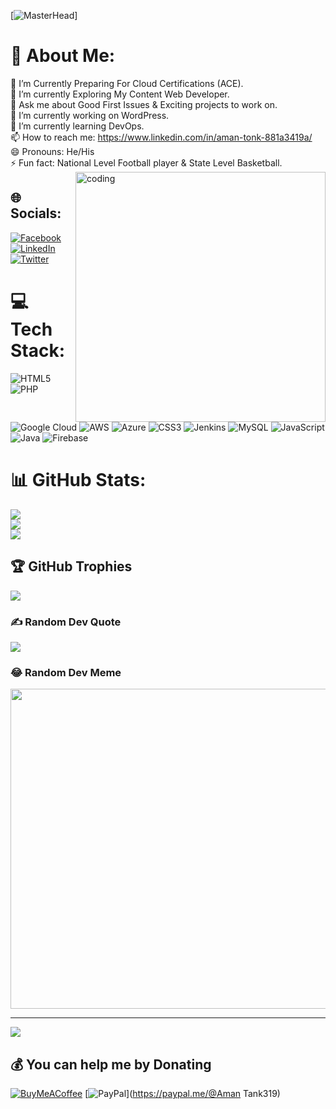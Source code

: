 [![MasterHead](src="https://theacemakers.com/wp-content/uploads/2020/05/coustom-web.gif")]

# 💫 About Me:
🔭 I’m Currently Preparing For Cloud Certifications (ACE).<br>🌱 I’m currently Exploring My Content Web Developer.<br>💬 Ask me about Good First Issues & Exciting projects to work on.<br>🔭 I’m currently working on WordPress.<br>🌱 I’m currently learning DevOps.<br>📫 How to reach me: https://www.linkedin.com/in/aman-tonk-881a3419a/<br>😄 Pronouns: He/His<br>⚡ Fun fact: National Level Football player & State Level Basketball.
<img align="right" alt="coding" width="400" src="https://cdn.dribbble.com/users/1162077/screenshots/3848914/programmer.gif">

## 🌐 Socials:
[![Facebook](https://img.shields.io/badge/Facebook-%231877F2.svg?logo=Facebook&logoColor=white)](https://facebook.com/https://www.facebook.com/vikasbalaji.vikasbalaji/) [![LinkedIn](https://img.shields.io/badge/LinkedIn-%230077B5.svg?logo=linkedin&logoColor=white)](https://linkedin.com/in/https://www.linkedin.com/in/aman-tonk-881a3419a/) [![Twitter](https://img.shields.io/badge/Twitter-%231DA1F2.svg?logo=Twitter&logoColor=white)](https://twitter.com/@AmanTonk11) 

# 💻 Tech Stack:
![HTML5](https://img.shields.io/badge/html5-%23E34F26.svg?style=for-the-badge&logo=html5&logoColor=white) ![PHP](https://img.shields.io/badge/php-%23777BB4.svg?style=for-the-badge&logo=php&logoColor=white) ![Google Cloud](https://img.shields.io/badge/Google%20Cloud-%234285F4.svg?style=for-the-badge&logo=google-cloud&logoColor=white) ![AWS](https://img.shields.io/badge/AWS-%23FF9900.svg?style=for-the-badge&logo=amazon-aws&logoColor=white) ![Azure](https://img.shields.io/badge/azure-%230072C6.svg?style=for-the-badge&logo=azure-devops&logoColor=white) ![CSS3](https://img.shields.io/badge/css3-%231572B6.svg?style=for-the-badge&logo=css3&logoColor=white) ![Jenkins](https://img.shields.io/badge/jenkins-%232C5263.svg?style=for-the-badge&logo=jenkins&logoColor=white) ![MySQL](https://img.shields.io/badge/mysql-%2300f.svg?style=for-the-badge&logo=mysql&logoColor=white) ![JavaScript](https://img.shields.io/badge/javascript-%23323330.svg?style=for-the-badge&logo=javascript&logoColor=%23F7DF1E) ![Java](https://img.shields.io/badge/java-%23ED8B00.svg?style=for-the-badge&logo=java&logoColor=white) ![Firebase](https://img.shields.io/badge/firebase-%23039BE5.svg?style=for-the-badge&logo=firebase)
# 📊 GitHub Stats:
![](https://github-readme-stats.vercel.app/api?username=AmanTonk15&theme=flag-india&hide_border=false&include_all_commits=false&count_private=false)<br/>
![](https://github-readme-streak-stats.herokuapp.com/?user=AmanTonk15&theme=flag-india&hide_border=false)<br/>
![](https://github-readme-stats.vercel.app/api/top-langs/?username=AmanTonk15&theme=flag-india&hide_border=false&include_all_commits=false&count_private=false&layout=compact)

## 🏆 GitHub Trophies
![](https://github-profile-trophy.vercel.app/?username=AmanTonk15&theme=algolia&no-frame=false&no-bg=false&margin-w=4)

### ✍️ Random Dev Quote
![](https://quotes-github-readme.vercel.app/api?type=horizontal&theme=merko)

### 😂 Random Dev Meme
<img src="https://random-memer.herokuapp.com/" width="512px"/>

---
[![](https://visitcount.itsvg.in/api?id=AmanTonk15&icon=5&color=11)](https://visitcount.itsvg.in)

  ## 💰 You can help me by Donating
  [![BuyMeACoffee](https://img.shields.io/badge/Buy%20Me%20a%20Coffee-ffdd00?style=for-the-badge&logo=buy-me-a-coffee&logoColor=black)](https://buymeacoffee.com/amantank35o) [![PayPal](https://img.shields.io/badge/PayPal-00457C?style=for-the-badge&logo=paypal&logoColor=white)](https://paypal.me/@Aman Tank319) 

  <!-- Proudly created with GPRM ( https://gprm.itsvg.in ) -->
  
